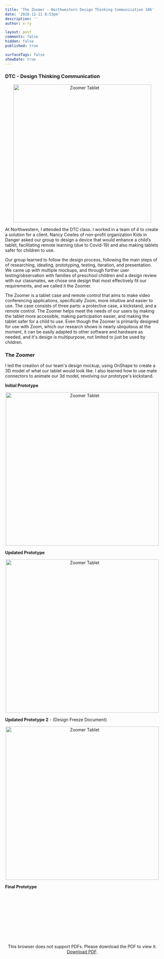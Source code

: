 ```yaml
---
title: 'The Zoomer - Northwestern Design Thinking Communication 106'
date: '2020-12-11 8:53pm'
description: ''
author: x-ry	

layout: post
comments: false
hidden: false
published: true 

surfaceTags: false
showDate: true
---
```

### DTC - Design Thinking Communication

<div id="sketch-holder"></div>

<script src="https://cdnjs.cloudflare.com/ajax/libs/p5.js/1.0.0/p5.js"></script>
<script>
	let imgP;
	function setup() {
		const canvas = createCanvas(600, 600);
		canvas.parent('sketch-holder');
		background(0, 0, 75);
		imgP = loadImage("https://x-ry.github.io/assets/images/posts/DTC1/spinningTablet.gif")
	}
	function draw(){
		imgP.pause();
		image(imgP, 0, 0);

	    let maxFrame = imgP.numFrames() - 1;

		let frameNumber = floor(map(mouseY, 0, height, 0, maxFrame, true));
		imgP.setFrame(frameNumber);
	}
</script>


<div style="text-align: center;">
	<img src="https://x-ry.github.io/assets/images/posts/DTC1/spinningTablet.gif" width="450" alt="Zoomer Tablet" title="image_tooltip">
</div>

At Northwestern, I attended the DTC class. I worked in a team of 4 to create a solution for a client. Nancy Cowles of non-profit organization Kids in Danger asked our group to design a device that would enhance a child’s tablet, facilitating remote learning (due to Covid-19) and also making tablets safer for children to use.

Our group learned to follow the design process, following the main steps of of researching, ideating, prototyping, testing, iteration, and presentation. We came up with multiple mockups, and through further user testing/observation with families of preschool children and a design review with our classmates, we chose one design that most effectively fit our requirements, and we called it the Zoomer.

The Zoomer is a tablet case and remote control that aims to make video conferencing applications, specifically Zoom, more intuitive and easier to use. The case consists of three parts: a protective case, a kickstand, and a remote control. The Zoomer helps meet the needs of our users by making the tablet more accessible, making participation easier, and making the tablet safer for a child to use. Even though the Zoomer is primarily designed for use with Zoom, which our research shows is nearly ubiquitous at the moment, it can be easily adapted to other software and hardware as needed, and it's design is multipurpose, not limited to just be used by children.

### The Zoomer

I led the creation of our team's design mockup, using OnShape to create a 3D model of what our tablet would look like. I also learned how to use mate connectors to animate our 3d model, revolving our prototype's kickstand. 

<!---

<div id="img" class="center">
<img id="img" src="https://x-ry.github.io/assets/images/posts/DTC1/prototypeslap.png" alt="Zoomer Tablet" title="image_tooltip">
</div>

<div style="text-align: center;">
  <script>
var targetPageX = 0;
var tweenedPageX = 0;

document.onmousemove = function(evt) {
  targetPageX = evt.pageX;
};

function animationFrame() {
  requestAnimationFrame(animationFrame);

  tweenedPageX += (targetPageX - tweenedPageX) / 5;

  var px = Math.round(tweenedPageX / (window.innerWidth / 110));
  document.getElementById('img').style.backgroundPosition = "0px " + (96600 - 575 * (px+1)) + "px";
}

requestAnimationFrame(animationFrame);
</script>
</div>

-->

**Initial Prototype**

<div style="text-align: center;">
<img src="https://x-ry.github.io/assets/images/posts/DTC1/prototype1.png" width="500" alt="Zoomer Tablet" title="image_tooltip">
</div>

**Updated Prototype**

<div style="text-align: center;">
<img src="https://x-ry.github.io/assets/images/posts/DTC1/prototype2.png" width="500" alt="Zoomer Tablet" title="image_tooltip">
</div>

**Updated Prototype 2** - (Design Freeze Document)

<div style="text-align: center;">
<img src="https://x-ry.github.io/assets/images/posts/DTC1/prototype3.png" width="500" alt="Zoomer Tablet" title="image_tooltip">
</div>

**Final Prototype**

<div style="text-align: center;">
<object data="https://x-ry.github.io/assets/images/posts/DTC1/Final Prototype.pdf" type="application/pdf" width="700px" height="700px">
    <embed src="https://x-ry.github.io/assets/images/posts/DTC1/Final Prototype.pdf">
        <p>This browser does not support PDFs. Please download the PDF to view it: <a href="https://x-ry.github.io/assets/images/posts/DTC1/Final Prototype.pdf">Download PDF</a>.</p>
    </embed>
</object>
</div>
